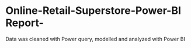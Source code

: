 # Online-Retail-Superstore-Power-BI Report-
Data was cleaned with Power query, modelled and analyzed with Power BI 
